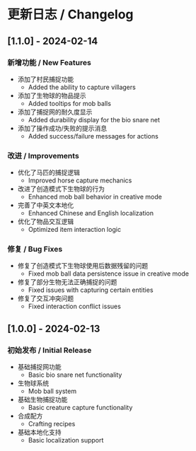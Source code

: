 # 更新日志 / Changelog

## [1.1.0] - 2024-02-14

### 新增功能 / New Features
- 添加了村民捕捉功能
  - Added the ability to capture villagers
- 添加了生物球的物品提示
  - Added tooltips for mob balls
- 添加了捕捉网的耐久度显示
  - Added durability display for the bio snare net
- 添加了操作成功/失败的提示消息
  - Added success/failure messages for actions

### 改进 / Improvements
- 优化了马匹的捕捉逻辑
  - Improved horse capture mechanics
- 改进了创造模式下生物球的行为
  - Enhanced mob ball behavior in creative mode
- 完善了中英文本地化
  - Enhanced Chinese and English localization
- 优化了物品交互逻辑
  - Optimized item interaction logic

### 修复 / Bug Fixes
- 修复了创造模式下生物球使用后数据残留的问题
  - Fixed mob ball data persistence issue in creative mode
- 修复了部分生物无法正确捕捉的问题
  - Fixed issues with capturing certain entities
- 修复了交互冲突问题
  - Fixed interaction conflict issues

## [1.0.0] - 2024-02-13

### 初始发布 / Initial Release
- 基础捕捉网功能
  - Basic bio snare net functionality
- 生物球系统
  - Mob ball system
- 基础生物捕捉功能
  - Basic creature capture functionality
- 合成配方
  - Crafting recipes
- 基础本地化支持
  - Basic localization support 